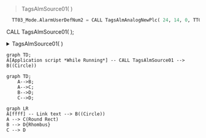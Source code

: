 > TagsAlmSource01( )

```python
  TT03_Mode.AlarmUserDefNum2 = CALL TagsAlmAnalogNewPlc( 24, 14, 0, TT03_Mode.Quality, TT03_Mode, TT03_Mode.AlarmUserDefNum2, TT03_LoLo, TT03_Lo, TT03_Hi, TT03_HiHi, TT03, TT03_Settings);
``` 


CALL TagsAlmSource01( );

<details>
  <summary>
    TagsAlmSource01( )
  </summary> ```Optional information to help a user be more successful.```
</details>

```mermaid
graph TD;
A[Application script *While Running*] -- CALL TagsAlmSource01 --> B((Circle))
```


```mermaid
graph TD;
    A-->B;
    A-->C;
    B-->D;
    C-->D;
```


```mermaid
graph LR
A[ffff] -- Link text --> B((Circle))
A --> C(Round Rect)
B --> D{Rhombus}
C --> D
```
